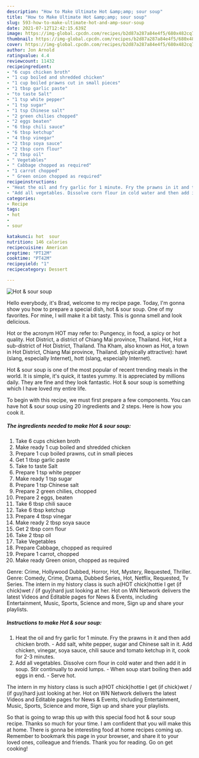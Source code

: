 ```yaml
---
description: "How to Make Ultimate Hot &amp;amp; sour soup"
title: "How to Make Ultimate Hot &amp;amp; sour soup"
slug: 593-how-to-make-ultimate-hot-and-amp-sour-soup
date: 2021-07-12T12:42:15.639Z
image: https://img-global.cpcdn.com/recipes/b2d87a287a84e4f5/680x482cq70/hot-sour-soup-recipe-main-photo.jpg
thumbnail: https://img-global.cpcdn.com/recipes/b2d87a287a84e4f5/680x482cq70/hot-sour-soup-recipe-main-photo.jpg
cover: https://img-global.cpcdn.com/recipes/b2d87a287a84e4f5/680x482cq70/hot-sour-soup-recipe-main-photo.jpg
author: Jon Arnold
ratingvalue: 4.4
reviewcount: 11432
recipeingredient:
- "6 cups chicken broth"
- "1 cup boiled and shredded chicken"
- "1 cup boiled prawns cut in small pieces"
- "1 tbsp garlic paste"
- "to taste Salt"
- "1 tsp white pepper"
- "1 tsp sugar"
- "1 tsp Chinese salt"
- "2 green chilies chopped"
- "2 eggs beaten"
- "6 tbsp chili sauce"
- "6 tbsp ketchup"
- "4 tbsp vinegar"
- "2 tbsp soya sauce"
- "2 tbsp corn flour"
- "2 tbsp oil"
- " Vegetables"
- " Cabbage chopped as required"
- "1 carrot chopped"
- " Green onion chopped as required"
recipeinstructions:
- "Heat the oil and fry garlic for 1 minute. Fry the prawns in it and then add chicken broth. Add salt, white pepper, sugar and Chinese salt in it. Add chicken, vinegar, soya sauce, chili sauce and tomato ketchup in it, cook for 2-3 minutes."
- "Add all vegetables. Dissolve corn flour in cold water and then add it in soup. Stir continually to avoid lumps. When soup start boiling then add eggs in end. Serve hot."
categories:
- Recipe
tags:
- hot
- 
- sour

katakunci: hot  sour 
nutrition: 146 calories
recipecuisine: American
preptime: "PT12M"
cooktime: "PT42M"
recipeyield: "1"
recipecategory: Dessert

---
```



![Hot &amp; sour soup](https://img-global.cpcdn.com/recipes/b2d87a287a84e4f5/680x482cq70/hot-sour-soup-recipe-main-photo.jpg)

Hello everybody, it's Brad, welcome to my recipe page. Today, I'm gonna show you how to prepare a special dish, hot &amp; sour soup. One of my favorites. For mine, I will make it a bit tasty. This is gonna smell and look delicious.

Hot or the acronym HOT may refer to: Pungency, in food, a spicy or hot quality. Hot District, a district of Chiang Mai province, Thailand. Hot, Hot a sub-district of Hot District, Thailand. Tha Kham, also known as Hot, a town in Hot District, Chiang Mai province, Thailand. (physically attractive): hawt (slang, especially Internet), hott (slang, especially Internet).

Hot &amp; sour soup is one of the most popular of recent trending meals in the world. It is simple, it's quick, it tastes yummy. It is appreciated by millions daily. They are fine and they look fantastic. Hot &amp; sour soup is something which I have loved my entire life.


To begin with this recipe, we must first prepare a few components. You can have hot &amp; sour soup using 20 ingredients and 2 steps. Here is how you cook it.

<!--inarticleads1-->

##### The ingredients needed to make Hot &amp; sour soup:

1. Take 6 cups chicken broth
1. Make ready 1 cup boiled and shredded chicken
1. Prepare 1 cup boiled prawns, cut in small pieces
1. Get 1 tbsp garlic paste
1. Take to taste Salt
1. Prepare 1 tsp white pepper
1. Make ready 1 tsp sugar
1. Prepare 1 tsp Chinese salt
1. Prepare 2 green chilies, chopped
1. Prepare 2 eggs, beaten
1. Take 6 tbsp chili sauce
1. Take 6 tbsp ketchup
1. Prepare 4 tbsp vinegar
1. Make ready 2 tbsp soya sauce
1. Get 2 tbsp corn flour
1. Take 2 tbsp oil
1. Take  Vegetables
1. Prepare  Cabbage, chopped as required
1. Prepare 1 carrot, chopped
1. Make ready  Green onion, chopped as required


Genre: Crime, Hollywood Dubbed, Horror, Hot, Mystery, Requested, Thriller. Genre: Comedy, Crime, Drama, Dubbed Series, Hot, Netflix, Requested, Tv Series. The intern in my history class is such a(HOT chick)hottie I get (if chick)wet / (if guy)hard just looking at her. Hot on WN Network delivers the latest Videos and Editable pages for News &amp; Events, including Entertainment, Music, Sports, Science and more, Sign up and share your playlists. 

<!--inarticleads2-->

##### Instructions to make Hot &amp; sour soup:

1. Heat the oil and fry garlic for 1 minute. Fry the prawns in it and then add chicken broth. - Add salt, white pepper, sugar and Chinese salt in it. Add chicken, vinegar, soya sauce, chili sauce and tomato ketchup in it, cook for 2-3 minutes.
1. Add all vegetables. Dissolve corn flour in cold water and then add it in soup. Stir continually to avoid lumps. - When soup start boiling then add eggs in end. - Serve hot.


The intern in my history class is such a(HOT chick)hottie I get (if chick)wet / (if guy)hard just looking at her. Hot on WN Network delivers the latest Videos and Editable pages for News &amp; Events, including Entertainment, Music, Sports, Science and more, Sign up and share your playlists. 

So that is going to wrap this up with this special food hot &amp; sour soup recipe. Thanks so much for your time. I am confident that you will make this at home. There is gonna be interesting food at home recipes coming up. Remember to bookmark this page in your browser, and share it to your loved ones, colleague and friends. Thank you for reading. Go on get cooking!
